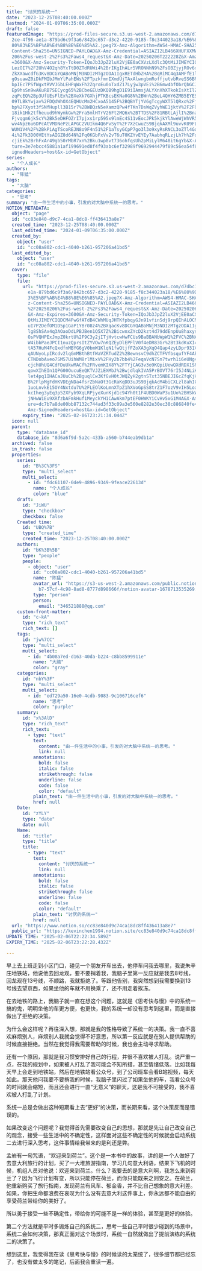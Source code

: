 ```yaml
---
title: "讨厌的系统一"
date: "2023-12-25T08:40:00.000Z"
lastmod: "2024-01-09T06:35:00.000Z"
draft: false
featuredImage: "https://prod-files-secure.s3.us-west-2.amazonaws.com/d7dbc101-8\
  2ce-4f96-ae1a-879bd6c9f3a6/842bc657-d3c2-4220-9185-f8c344023a18/%E6%80%9D%E8%\
  80%83%E5%BF%AB%E4%B8%8E%E6%85%A2.jpeg?X-Amz-Algorithm=AWS4-HMAC-SHA256&X-Amz-\
  Content-Sha256=UNSIGNED-PAYLOAD&X-Amz-Credential=ASIAZI2LB466XHUFXXMW%2F20250\
  206%2Fus-west-2%2Fs3%2Faws4_request&X-Amz-Date=20250206T222228Z&X-Amz-Expires\
  =3600&X-Amz-Security-Token=IQoJb3JpZ2luX2VjEE0aCXVzLXdlc3QtMiJIMEYCIQDa1dGN8V\
  LezOI7%2F2UhV4O2qh8YxTtD0ZTdRUWi4%2BrIKgIhALr5VRONNhN9%2FsOBZjyjROv6x9u8pVlav\
  ZkXXawcdfG3Kv8DCGYQABoMNjM3NDIzMTgzODA1IgxRETdHbZHA%2BqRiMC4q3AMFfE1l1TAP90dU\
  gOsuawZ0iDkFMIbJMmYlPahEWs%2FTpzkfmnIXmdUjTAxAlwngbmRoffjutvbRveSS6BRizmfZJrZ\
  bpIEc7PSfWgxtRVVJGbLEHPqWxFh2ZqroEu0oTxdZ17Lyjw3pVEi%2B6mw4bfObrQbGCJmc3P6Y7Z\
  Ep9hsSn9wAKuRB7SECycg65%2BCbeGEUzDKQB9hgD1E9iIAmsjALYXnXhXTkokIsXtIlZNmOi21i8\
  zqPcEQ%2Bp3UfUEsFlEx%2BXeXk7GXhjPTKBcsEKNa0G8N%2BWn%2BeL4QHY6ZMB5EYESWnWOZ0Cl\
  09TLBkYwjav%2FDQdWhOX4EQHUcMm2HCxoA5145F%2BQBYTjYV6gTcgyWXT5lQRxo%2FjtjEg7W2A\
  bp%2FXyot3fSNfHupll3B15r7%2BWBQzN5eXamzQPw4fTKn7DsWqZVyhWE1jktV%2F2F0JegwQNwI\
  18ik1Hk2tfheuud9hWymkGw%2Fra5mlHTrV26Ft2MQ6x%2BTTDS%2F81RBtLAjlI%2Bna3amCzX%2\
  Fjvqgm6jk5cY%2Bk5eDHFOZrI7pjxs1rp595x9lmEc4S11vEocJPk5kjkYlAweWjWhVR5zh9nlYJU\
  wv4Npz6u6DPcAtVMDNePzLAPGC2VUIkm4Q6PvSyT%2F7XzCwuZS9BjqkAXMl9uvvK09FLl%2FtduR\
  WUN1V4%2F%2BkPiAgTScoREJN8o9F4n51%2F1aTsyGCpP7go3l3o9xyRsRNCL3oZTl4Gqll%2FBPh\
  4i%2Fk3D00VEtYsAIGZ8d64N%2Fq0KGbFxVv2vT6uT0KZYvEYEy7AabhqRLzjLh7h%2Fql6P6UBNj\
  cjiEk%2BrhFxAr49gb50rMbR7xn%2Bku1wp8vt736ohfqsUh2pMiLylM648it6gYb&X-Amz-Signa\
  ture=3e7ebcc45881a1af199691ed8f4f93abc6ef32989f9692944479f89c56ea54f8&X-Amz-S\
  ignedHeaders=host&x-id=GetObject"
series:
  - "个人成长"
authors:
  - "陈猛"
tags:
  - "大脑"
categories:
  - "思考"
summary: "由一件生活中的小事，引发的对大脑中系统一的思考。"
NOTION_METADATA:
  object: "page"
  id: "cc83e840-d9c7-4ca1-8dc8-ff436413a8e7"
  created_time: "2023-12-25T08:40:00.000Z"
  last_edited_time: "2024-01-09T06:35:00.000Z"
  created_by:
    object: "user"
    id: "cc08a802-cdc1-4040-b261-957206a41bd5"
  last_edited_by:
    object: "user"
    id: "cc08a802-cdc1-4040-b261-957206a41bd5"
  cover:
    type: "file"
    file:
      url: "https://prod-files-secure.s3.us-west-2.amazonaws.com/d7dbc101-82ce-4f96-a\
        e1a-879bd6c9f3a6/842bc657-d3c2-4220-9185-f8c344023a18/%E6%80%9D%E8%80%8\
        3%E5%BF%AB%E4%B8%8E%E6%85%A2.jpeg?X-Amz-Algorithm=AWS4-HMAC-SHA256&X-Am\
        z-Content-Sha256=UNSIGNED-PAYLOAD&X-Amz-Credential=ASIAZI2LB466VTFFDXW4\
        %2F20250206%2Fus-west-2%2Fs3%2Faws4_request&X-Amz-Date=20250206T222134Z\
        &X-Amz-Expires=3600&X-Amz-Security-Token=IQoJb3JpZ2luX2VjEE0aCXVzLXdlc3\
        QtMiJIMEYCIQDCM4FwGfATdB4CWhMUqJHTKfpbqyGJn91vfinSdj9rpQIhALOCNIJbBZFcE\
        uI7P2DefOM1D5p1GaP1YBr08z4%2BXqacKv8DCGYQABoMNjM3NDIzMTgzODA1IgzY6AD05U\
        lg8ShSAx4q3AOaoDdLPBJBen1Q5X7Z%2BicwnxZYcD2kzt4d79ddEnpUu8haxysg3Uuv3Op\
        OsPVQHPExJmpZ0krtU%2F9C3y2jITjHvtcwHwFCUs9BaBBANbWpW1%2FVC%2BNARVgt62qA\
        W4ibbPaeJPCI1nuzQprsItZYVOw7nKQZEyDlEPFlV0f4eDR83Gr%2Bt3kdKuXI4YUFPIUmp\
        tA57HuM4FcQxdfnMBYG6gV0bmW1KlqN1fwQtjfFZoXA3gXqO4Qap4zyLDpr931VeEhcWorC\
        qAUNyoLpIRcdv2lqGmMBthBtfWaVZRTudZ2%2BewnsvC9dhZCTFVfbsqufYF4AktMbcSPp7\
        CTNDobAveo7SM57UihWM8rlMixV%2FHy2b7bb4%2FeqaVcN7Sn7twrh1i6eUNg4L32C5eKU\
        cjchUhUQ4CdFDuUkwMACf%2FRvemKIX8Y%2FTYjCAG3v3o9KQpiUewQXdRDX1SRoiZe8%2B\
        qowXIhEIn1QPG00OucuEeQKTVJZiEXMbJ%2BwjdlqkIVA5PrBOVT76rI5J4NLiKx82oKf4H\
        let4pq1IHACaJUuCb%2BguqlCw3KfGvH0tJWQZyH2gtnSTxt35NBEJIGcZfqKjHCowJzj9m\
        B%2FlpMgFdHKVDEgNDa4fsrZbNaOt3GcRaKqDD3uJS9BjqkAcM4biCXLzl8ahICcZHkXa7u\
        1uoLnvkE15OY4Nxtdu7U%2FLEOlKoLmnXTpZ1hXVoGpSS8trZ1F7ozV9vIH5LoaXF4mR8FR\
        kcIheg3yEq3p52XFyb9XqLRPjyeXunKjd1c94Yh0t1F4UBD0WaP3u1Uo%2BHSkWEJhUPqLj\
        jNHwW1Eu9XRfzbAFmkHuf1MeyckYH1CAwAkm7ptEF0HWKYiCvHv5xG1M4A&X-Amz-Signat\
        ure=dc7b7a8de00bb87132c744ad3f33c09a3e560e8282e30ec30c886840fe4b827e&X-\
        Amz-SignedHeaders=host&x-id=GetObject"
      expiry_time: "2025-02-06T23:21:34.044Z"
  icon: null
  parent:
    type: "database_id"
    database_id: "8d6a6f9d-5a2c-433b-a560-b744eab9db1a"
  archived: false
  in_trash: false
  properties:
    series:
      id: "B%3C%3FS"
      type: "multi_select"
      multi_select:
        - id: "fdc61107-0de9-4896-9349-9feace22613d"
          name: "个人成长"
          color: "blue"
    draft:
      id: "JiWU"
      type: "checkbox"
      checkbox: false
    Created time:
      id: "UBQ%7B"
      type: "created_time"
      created_time: "2023-12-25T08:40:00.000Z"
    authors:
      id: "bK%3B%5B"
      type: "people"
      people:
        - object: "user"
          id: "cc08a802-cdc1-4040-b261-957206a41bd5"
          name: "陈猛"
          avatar_url: "https://s3-us-west-2.amazonaws.com/public.notion-static.com/775523\
            b7-57cf-4c98-8ad8-8777d898666f/notion-avatar-1678713535269.png"
          type: "person"
          person:
            email: "346521888@qq.com"
    custom-front-matter:
      id: "c~kA"
      type: "rich_text"
      rich_text: []
    tags:
      id: "jw%7CC"
      type: "multi_select"
      multi_select:
        - id: "4b08a7ed-d163-40da-b224-c8bb8599911e"
          name: "大脑"
          color: "gray"
    categories:
      id: "nbY%3F"
      type: "multi_select"
      multi_select:
        - id: "ed729a50-16e0-4cdb-9083-9c106716cef6"
          name: "思考"
          color: "purple"
    summary:
      id: "x%3AlD"
      type: "rich_text"
      rich_text:
        - type: "text"
          text:
            content: "由一件生活中的小事，引发的对大脑中系统一的思考。"
            link: null
          annotations:
            bold: false
            italic: false
            strikethrough: false
            underline: false
            code: false
            color: "default"
          plain_text: "由一件生活中的小事，引发的对大脑中系统一的思考。"
          href: null
    Date:
      id: "zYLY"
      type: "date"
      date: null
    Name:
      id: "title"
      type: "title"
      title:
        - type: "text"
          text:
            content: "讨厌的系统一"
            link: null
          annotations:
            bold: false
            italic: false
            strikethrough: false
            underline: false
            code: false
            color: "default"
          plain_text: "讨厌的系统一"
          href: null
  url: "https://www.notion.so/cc83e840d9c74ca18dc8ff436413a8e7"
  public_url: "https://kevinchen1994.notion.site/cc83e840d9c74ca18dc8ff436413a8e7"
UPDATE_TIME: "2025-02-06T22:22:34.589Z"
EXPIRY_TIME: "2025-02-06T23:22:28.432Z"

---
```

<link rel="stylesheet" href="https://cdn.jsdelivr.net/npm/katex@0.16.2/dist/katex.min.css" integrity="sha384-bYdxxUwYipFNohQlHt0bjN/LCpueqWz13HufFEV1SUatKs1cm4L6fFgCi1jT643X" crossorigin="anonymous">


早上去上班走到小区门口，碰见一个朋友开车出去，他停车问我去哪里，我说朱辛庄地铁站，他说他去回龙观，要不要捎着我，我脑子里第一反应就是我去8号线，回龙观在13号线，不顺路，我就拒绝了。等跟他告别，我突然想到我需要换到13号线去望京西，如果坐他的车就不用换乘了，还不用走着挨冻。


在去地铁的路上，我脑子就一直在想这个问题，这就是《思考快与慢》中的系统一搞的鬼，明明坐他的车更方便，也更快，我的系统一却没有思考到这里，而是直接做出了拒绝的决策。


为什么会这样呢？再往深入想，那就是我的性格导致了系统一的决策。我一直不喜欢麻烦别人，麻烦别人我就会觉得不好意思，所以第一反应就是在别人提供帮助的时候直接拒绝。当然在我觉得我需要帮助的时候，我也会主动寻求帮助。


还有一个原因，那就是我习惯安排好自己的行程，并很不喜欢被人打乱。说严重一点，在我的规划中，如果被人打乱了我可能会不知所措，甚至情绪低落。比如我每天早上会走到地铁站，然后在地铁站看公众号，到了公司班车会看B站视频，每天如此。那天他问我要不要捎我的时候，我脑子里闪过了如果坐他的车，我看公众号的时间就会缩短，而且还会进行一直“无意义”的聊天，这是我不可接受的，我不喜欢被人打乱了计划。


系统一总是会做出这种短期看上去“更好”的决策，而长期来看，这个决策反而是错误的。


如果改变这个问题呢？我觉得首先需要改变自己的思想，那就是先让自己改变自己的观念，接受一些生活中的不确定性，这样面对这些不确定性的时候就会启动系统二去进行深入思考，这件事情给我带来的是利还是弊。


孟岩有一句咒语，“欢迎来到荷兰”。这个是一本书中的故事，讲的是一个人做好了去意大利旅行的计划，买了一大堆旅游指南，学习几句意大利语，结果下飞机的时候，机组人员对他说：欢迎来到荷兰。什么？我要去的是意大利啊，我怎么来到荷兰了？因为飞行计划有变，所以只能停在荷兰，而你只能既来之则安之。在荷兰，他重新购买了旅行指南，发现荷兰有风车、郁金香，并不比自己想象的意大利差。如果，你把生命都浪费在哀叹为什么没有去意大利这件事上，你永远都不能自由的享受荷兰带给你的美好了。


所以勇于接受一些不确定性，带给你的可能不是一样的体验，甚至是更好的体验。


第二个方法就是平时多锻炼自己的系统二，思考一些自己平时很少碰到的场景中，系统二会如何决策，那真正面对这个场景时，系统一自然就做出了提前演练的系统二的决策了。


想到这里，我觉得我在读《思考快与慢》的时候读的太笼统了，很多细节都已经忘了，也没有做太多的笔记，后面我会重读一遍。

